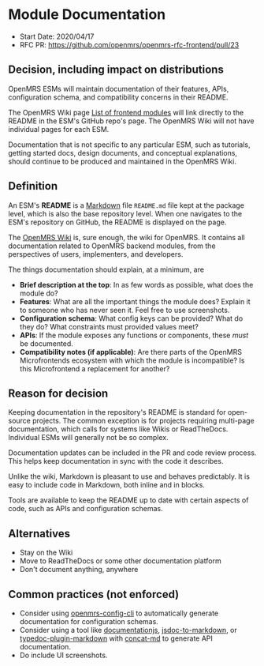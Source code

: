 # Module Documentation
- Start Date: 2020/04/17
- RFC PR: https://github.com/openmrs/openmrs-rfc-frontend/pull/23

## Decision, including impact on distributions
OpenMRS ESMs will maintain documentation of their features, APIs,
configuration schema, and compatibility concerns in their README.

The OpenMRS Wiki page
[List of frontend modules](https://wiki.openmrs.org/pages/viewpage.action?pageId=224527568)
will link directly to the README in the ESM's GitHub repo's page. The
OpenMRS Wiki will not have individual pages for each ESM.

Documentation that is not specific to any particular ESM, such as
tutorials, getting started docs, design documents, and conceptual
explanations, should continue to be produced and maintained in the
OpenMRS Wiki.

## Definition
An ESM's **README** is a [Markdown](https://en.wikipedia.org/wiki/Markdown) file
`README.md` file kept at the package level,
which is also the base repository level. When one navigates to the ESM's repository on GitHub,
the README is displayed on the page.

The [OpenMRS Wiki](https://wiki.openmrs.org/) is, sure enough, the wiki for OpenMRS.
It contains all documentation related to OpenMRS backend modules, from the perspectives
of users, implementers, and developers.

The things documentation should explain, at a minimum, are
- **Brief description at the top**: In as few words as possible, what does the module do?
- **Features**: What are all the important things the module does? Explain it to someone
  who has never seen it. Feel free to use screenshots.
- **Configuration schema**: What config keys can be provided? What do they do? What
  constraints must provided values meet?
- **APIs**: If the module exposes any functions or components, these *must* be documented.
- **Compatibility notes (if applicable)**: Are there parts of the OpenMRS Microfrontends
  ecosystem with which the module is incompatible? Is this Microfrontend a replacement for
  another?

## Reason for decision
Keeping documentation in the repository's README is standard for open-source projects.
The common exception is for projects requiring multi-page documentation, which
calls for systems like Wikis or ReadTheDocs. Individual ESMs will generally not be so complex.

Documentation updates can be included in the PR and code review process.
This helps keep documentation in sync with the code it describes.

Unlike the wiki, Markdown is pleasant to use and behaves predictably.
It is easy to include code in Markdown, both inline and in blocks.

Tools are available to keep the README up to date with certain aspects of
code, such as APIs and configuration schemas.

## Alternatives
- Stay on the Wiki
- Move to ReadTheDocs or some other documentation platform
- Don't document anything, anywhere

## Common practices (not enforced)
- Consider using [openmrs-config-cli](https://github.com/openmrs/openmrs-config-cli)
  to automatically generate documentation for configuration schemas.
- Consider using a tool like
  [documentationjs](https://github.com/documentationjs/documentation),
  [jsdoc-to-markdown](https://github.com/jsdoc2md/jsdoc-to-markdown/wiki/How-to-document-TypeScript),
  or [typedoc-plugin-markdown](https://www.npmjs.com/package/typedoc-plugin-markdown)
  with [concat-md](https://www.npmjs.com/package/concat-md)
  to generate API documentation.
- Do include UI screenshots.
